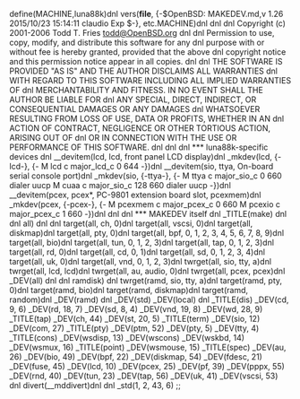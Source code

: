 define(MACHINE,luna88k)dnl
vers(__file__,
	{-$OpenBSD: MAKEDEV.md,v 1.26 2015/10/23 15:14:11 claudio Exp $-},
etc.MACHINE)dnl
dnl
dnl Copyright (c) 2001-2006 Todd T. Fries <todd@OpenBSD.org>
dnl
dnl Permission to use, copy, modify, and distribute this software for any
dnl purpose with or without fee is hereby granted, provided that the above
dnl copyright notice and this permission notice appear in all copies.
dnl
dnl THE SOFTWARE IS PROVIDED "AS IS" AND THE AUTHOR DISCLAIMS ALL WARRANTIES
dnl WITH REGARD TO THIS SOFTWARE INCLUDING ALL IMPLIED WARRANTIES OF
dnl MERCHANTABILITY AND FITNESS. IN NO EVENT SHALL THE AUTHOR BE LIABLE FOR
dnl ANY SPECIAL, DIRECT, INDIRECT, OR CONSEQUENTIAL DAMAGES OR ANY DAMAGES
dnl WHATSOEVER RESULTING FROM LOSS OF USE, DATA OR PROFITS, WHETHER IN AN
dnl ACTION OF CONTRACT, NEGLIGENCE OR OTHER TORTIOUS ACTION, ARISING OUT OF
dnl OR IN CONNECTION WITH THE USE OR PERFORMANCE OF THIS SOFTWARE.
dnl
dnl
dnl *** luna88k-specific devices
dnl
__devitem(lcd, lcd, front panel LCD display)dnl
_mkdev(lcd, {-lcd-},
{-	M lcd c major_lcd_c 0 644 -})dnl
__devitem(sio, ttya, On-board serial console port)dnl
_mkdev(sio, {-ttya-},
{-	M ttya c major_sio_c 0 660 dialer uucp
	M cuaa c major_sio_c 128 660 dialer uucp -})dnl
__devitem(pcex, pcex*, PC-9801 extension board slot, pcexmem)dnl
_mkdev(pcex, {-pcex-},
{-	M pcexmem c major_pcex_c 0 660
	M pcexio c major_pcex_c 1 660 -})dnl
dnl
dnl *** MAKEDEV itself
dnl
_TITLE(make)
dnl
dnl all)
dnl
dnl
target(all, ch, 0)dnl
target(all, vscsi, 0)dnl
target(all, diskmap)dnl
target(all, pty, 0)dnl
target(all, bpf, 0, 1, 2, 3, 4, 5, 6, 7, 8, 9)dnl
target(all, bio)dnl
target(all, tun, 0, 1, 2, 3)dnl
target(all, tap, 0, 1, 2, 3)dnl
target(all, rd, 0)dnl
target(all, cd, 0, 1)dnl
target(all, sd, 0, 1, 2, 3, 4)dnl
target(all, uk, 0)dnl
target(all, vnd, 0, 1, 2, 3)dnl
twrget(all, sio, tty, a)dnl
twrget(all, lcd, lcd)dnl
twrget(all, au, audio, 0)dnl
twrget(all, pcex, pcex)dnl
_DEV(all)
dnl
dnl ramdisk)
dnl
twrget(ramd, sio, tty, a)dnl
target(ramd, pty, 0)dnl
target(ramd, bio)dnl
target(ramd, diskmap)dnl
target(ramd, random)dnl
_DEV(ramd)
dnl
_DEV(std)
_DEV(local)
dnl
_TITLE(dis)
_DEV(cd, 9, 6)
_DEV(rd, 18, 7)
_DEV(sd, 8, 4)
_DEV(vnd, 19, 8)
_DEV(wd, 28, 9)
_TITLE(tap)
_DEV(ch, 44)
_DEV(st, 20, 5)
_TITLE(term)
_DEV(sio, 12)
_DEV(com, 27)
_TITLE(pty)
_DEV(ptm, 52)
_DEV(pty, 5)
_DEV(tty, 4)
_TITLE(cons)
_DEV(wsdisp, 13)
_DEV(wscons)
_DEV(wskbd, 14)
_DEV(wsmux, 16)
_TITLE(point)
_DEV(wsmouse, 15)
_TITLE(spec)
_DEV(au, 26)
_DEV(bio, 49)
_DEV(bpf, 22)
_DEV(diskmap, 54)
_DEV(fdesc, 21)
_DEV(fuse, 45)
_DEV(lcd, 10)
_DEV(pcex, 25)
_DEV(pf, 39)
_DEV(pppx, 55)
_DEV(rnd, 40)
_DEV(tun, 23)
_DEV(tap, 56)
_DEV(uk, 41)
_DEV(vscsi, 53)
dnl
divert(__mddivert)dnl
dnl
_std(1, 2, 43, 6)
	;;

